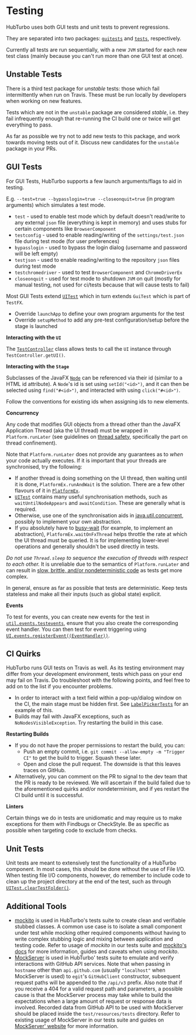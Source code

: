 # Testing

HubTurbo uses both GUI tests and unit tests to prevent regressions.

They are separated into two packages: [`guitests`](../src/test/java/guitests) and [`tests`](../src/test/java/tests), respectively.

Currently all tests are run sequentially, with a new `JVM` started for each new test class (mainly because you can't run more than one GUI test at once).

## Unstable Tests

There is a third test package for *unstable* tests: those which fail intermittently when run on Travis. These must be run locally by developers when working on new features.

Tests which are not in the `unstable` package are considered *stable*, i.e. they fail infrequently enough that re-running the CI build one or twice will get everything to pass.

As far as possible we try not to add new tests to this package, and work towards moving tests out of it. Discuss new candidates for the `unstable` package in your PRs.

## GUI Tests

For GUI Tests, HubTurbo supports a few launch arguments/flags to aid in testing.

E.g. `--test=true --bypasslogin=true --closeonquit=true` (in program arguments) which simulates a test mode.
- `test` - used to enable test mode which by default doesn't read/write to any external `json` file (everything is kept in memory) and uses stubs for certain components like `BrowserComponent`
- `testconfig` - used to enable reading/writing of the `settings/test.json` file during test mode (for user preferences)
- `bypasslogin` - used to bypass the login dialog (username and password will be left empty)
- `testjson` - used to enable reading/writing to the repository `json` files during test mode
- `testchromedriver` - used to test `BrowserComponent` and `ChromeDriverEx`
- `closeonquit` - used for test mode to shutdown `JVM` on quit (mostly for manual testing, not used for ci/tests because that will cause tests to fail)

Most GUI Tests extend [`UITest`](../src/test/java/guitests/UITest.java) which in turn extends `GuiTest` which is part of `TestFX`.
- Override `launchApp` to define your own program arguments for the test
- Override `setupMethod` to add any pre-test configuration/setup before the stage is launched

**Interacting with the `UI`**

The [`TestController`](../src/main/java/ui/TestController.java) class allows tests to call the `UI` instance through `TestController.getUI()`.

**Interacting with the `Stage`**

Subclasses of the JavaFX [`Node`](https://docs.oracle.com/javase/8/javafx/api/javafx/scene/Node.html) can be referenced via their id (similar to a HTML id attribute). A `Node`'s id is set using `setId("<id>")`, and it can then be selected using `find("#<id>")`, and interacted with using `click("#<id>")`.

Follow the conventions for existing ids when assigning ids to new elements.

**Concurrency**

Any code that modifies GUI objects from a thread other than the JavaFX Application Thread (aka the UI thread) must be wrapped in `Platform.runLater` (see guidelines on [thread safety](designDecisionsAndGuidelines.md#thread-safety), specifically the part on thread confinement).

Note that `Platform.runLater` does not provide any guarantees as to *when* your code actually executes. If it is important that your threads are synchronised, try the following:

- If another thread is doing something on the UI thread, then waiting until it is done, `PlatformEx.runAndWait` is the solution. There are a few other flavours of it in [`PlatformEx`](https://github.com/HubTurbo/HubTurbo/blob/master/src/main/java/util/PlatformEx.java).
- [`UITest`](https://github.com/HubTurbo/HubTurbo/blob/master/src/test/java/guitests/UITest.java) contains many useful synchronisation methods, such as `waitUntilNodeAppears` and `awaitCondition`. These are generally what is required.
- Otherwise, use one of the synchronisation aids in [java.util.concurrent](http://docs.oracle.com/javase/7/docs/api/java/util/concurrent/package-summary.html), possibly to implement your own abstraction.
- If you absolutely have to [busy-wait](https://en.wikipedia.org/wiki/Busy_waiting) (for example, to implement an abstraction), `PlatformEx.waitOnFxThread` helps throttle the rate at which the UI thread must be queried. It is for implementing lower-level operations and generally shouldn't be used directly in tests.

*Do not use `Thread.sleep` to sequence the execution of threads with respect to each other.* It is unreliable due to the semantics of `Platform.runLater` and can result in [slow, brittle, and/or nondeterministic code](http://googletesting.blogspot.sg/2008/08/tott-sleeping-synchronization.html) as tests get more complex.

In general, ensure as far as possible that tests are deterministic. Keep tests stateless and make all their inputs (such as global state) explicit.

**Events**

To test for events, you can create new events for the test in [`util.events.testevents`](../src/main/java/util/events/testevents), ensure that you also create the corresponding event handler. You can then test for event triggering using [`UI.events.registerEvent((EventHandler))`](../src/main/java/ui/UI.java).

## CI Quirks

HubTurbo runs GUI tests on Travis as well. As its testing environment may differ from your development environment, tests which pass on your end may fail on Travis. Do troubleshoot with the following points, and feel free to add on to the list if you encounter problems.

- In order to interact with a text field within a pop-up/dialog window on the CI, the main stage must be hidden first. See [`LabelPickerTests`](../src/test/java/guitests/LabelPickerTests.java) for an example of this.
- Builds may fail with JavaFX exceptions, such as `NoNodesVisibleException`. Try restarting the build in this case.

**Restarting Builds**

- If you do not have the proper permissions to restart the build, you can:
    + Push an empty commit, i.e. `git commit --allow-empty -m "Trigger CI"` to get the build to trigger. Squash these later.
    + Open and close the pull request. The downside is that this leaves traces on GitHub.
- Alternatively, you can comment on the PR to signal to the dev team that the PR is ready to be reviewed. We will ascertain if the build failed due to the aforementioned quirks and/or nondeterminism, and if yes restart the CI build until it is successful.

**Linters**

Certain things we do in tests are unidiomatic and may require us to make exceptions for them with Findbugs or CheckStyle. Be as specific as possible when targeting code to exclude from checks.

## Unit Tests

Unit tests are meant to extensively test the functionality of a HubTurbo component. In most cases, this should be done without the use of File I/O. When testing file I/O components, however, do remember to include code to clean up the project directory at the end of the test, such as through [`UITest.clearTestFolder()`](../src/test/java/guitests/UITest.java).

## Additional Tools

- [mockito](http://mockito.org/) is used in HubTurbo's tests suite to create clean and verifiable stubbed classes.
A common use case is to isolate a small component under test while mocking other required components without having to write complex stubbing logic and mixing between application and testing code. Refer to usage of *mockito* in our tests suite and [mockito's docs](http://mockito.github.io/mockito/docs/current/org/mockito/Mockito.html) for more information, guides and caveats when using *mockito*.
- [MockServer](http://www.mock-server.com) is used in HubTurbo' tests suite to emulate and verify interactions with GitHub API services.
Note that when passing in `hostname` other than `api.github.com` (usually `"localhost"` when MockServer is used) to `egit`'s `GitHubClient` constructor, subsequent request paths will be appended to the `/api/v3` prefix.
Also note that if you receive a 404 for a valid request path and parameters, a possible cause is that the MockServer process may take while to build the expectations when a large amount of request or response data is involved.
Recorded data from GitHub API to be used with MockServer should be placed inside the `test/resources/tests` directory.
Refer to existing usage of MockServer in our tests suite and guides on [MockServer' website](http://www.mock-server.com) for more information.
